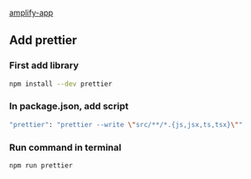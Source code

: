 [amplify-app](https://main.dhcdvse8mup4w.amplifyapp.com/)


## Add prettier
### First add library
```bash
npm install --dev prettier
```

### In package.json, add script
```bash
"prettier": "prettier --write \"src/**/*.{js,jsx,ts,tsx}\""
```

### Run command in terminal
```bash
npm run prettier
```